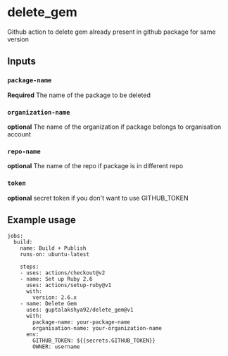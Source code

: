 # delete_gem
Github action to delete gem already present in github package for same version

## Inputs
### `package-name`
**Required** The name of the package to be deleted
### `organization-name`
**optional** The name of the organization if package belongs to organisation account
### `repo-name`
**optional** The name of the repo if package is in different repo
### `token`
**optional** secret token if you don't want to use GITHUB_TOKEN

## Example usage


```
jobs:
  build:
    name: Build + Publish
    runs-on: ubuntu-latest

    steps:
    - uses: actions/checkout@v2
    - name: Set up Ruby 2.6
      uses: actions/setup-ruby@v1
      with:
        version: 2.6.x
    - name: Delete Gem
      uses: guptalakshya92/delete_gem@v1
      with:
        package-name: your-package-name
        organisation-name: your-organization-name
      env:
        GITHUB_TOKEN: ${{secrets.GITHUB_TOKEN}}
        OWNER: username
```
